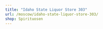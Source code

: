 ```yaml
---
title: "Idaho State Liquor Store 303"
url: /moscow/idaho-state-liquor-store-303/
shop: Spirituosen
---
```


